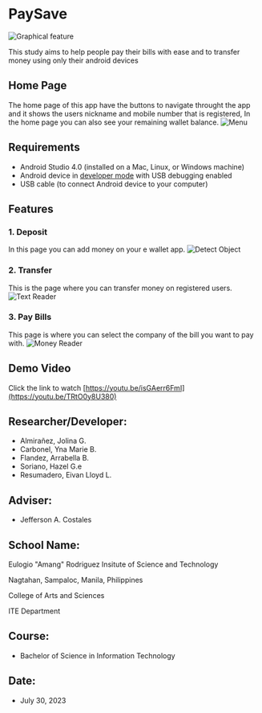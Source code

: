 # PaySave

![Graphical feature](https://github.com/Bunny0422/PaySave_Android/blob/master/Paysave%20bg.png)

This study aims to help people pay their bills with ease and to transfer money using only their android devices

## Home Page
The home page of this app have the buttons to navigate throught the app and it shows the users nickname and mobile number that is registered, In the home page you can also see your remaining wallet balance.
![Menu](https://github.com/Bunny0422/PaySave_Android/blob/master/Home%20Page.png)

## Requirements
*   Android Studio 4.0 (installed on a Mac, Linux, or Windows machine)
*   Android device in [developer mode](https://developer.android.com/studio/debug/dev-options) with USB debugging enabled
*   USB cable (to connect Android device to your computer)

## Features
### 1. Deposit
In this page you can add money on your e wallet app.
![Detect Object](https://github.com/Bunny0422/PaySave_Android/blob/master/Deposit.png)
### 2. Transfer
This is the page where you can transfer money on registered users.
![Text Reader](https://github.com/Bunny0422/PaySave_Android/blob/master/transfer.png)
### 3. Pay Bills
This page is where you can select the company of the bill you want to pay with.
![Money Reader](https://github.com/Bunny0422/PaySave_Android/blob/master/Paybills.png)

## Demo Video
Click the link to watch [https://youtu.be/isGAerr6FmI](https://youtu.be/TRtO0y8U380)

## Researcher/Developer:
* Almirañez, Jolina G.
* Carbonel, Yna Marie B.
* Flandez, Arrabella B.
* Soriano, Hazel G.e
* Resumadero, Eivan Lloyd L.
  
## Adviser: 
* Jefferson A. Costales

## School Name:
Eulogio "Amang" Rodriguez Insitute of Science and Technology

Nagtahan, Sampaloc, Manila, Philippines

College of Arts and Sciences

ITE Department

## Course: 
* Bachelor of Science in Information Technology

## Date: 
* July 30, 2023
